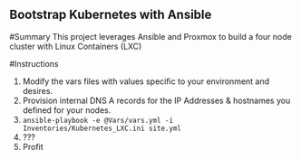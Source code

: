 ## Bootstrap Kubernetes with Ansible

#Summary
This project leverages Ansible and Proxmox to build a four node cluster with Linux Containers (LXC)

#Instructions

1) Modify the vars files with values specific to your environment and desires.
2) Provision internal DNS A records for the IP Addresses & hostnames you defined for your nodes.
3) `ansible-playbook -e @Vars/vars.yml -i Inventories/Kubernetes_LXC.ini site.yml`
4) ???
5) Profit
